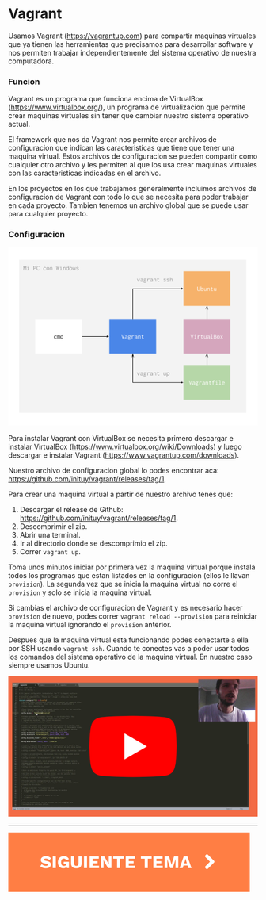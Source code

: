 # Vagrant

Usamos Vagrant (https://vagrantup.com) para compartir maquinas virtuales que ya tienen las herramientas que precisamos para desarrollar software y nos permiten trabajar independientemente del sistema operativo de nuestra computadora.

###	Funcion

Vagrant es un programa que funciona encima de VirtualBox (https://www.virtualbox.org/), un programa de virtualizacion que permite crear maquinas virtuales sin tener que cambiar nuestro sistema operativo actual.

El framework que nos da Vagrant nos permite crear archivos de configuracion que indican las caracteristicas que tiene que tener una maquina virtual. Estos archivos de configuracion se pueden compartir como cualquier otro archivo y les permiten al que los usa crear maquinas virtuales con las caracteristicas indicadas en el archivo.

En los proyectos en los que trabajamos generalmente incluimos archivos de configuracion de Vagrant con todo lo que se necesita para poder trabajar en cada proyecto. Tambien tenemos un archivo global que se puede usar para cualquier proyecto.

### Configuracion

![vagrant](./vagrant.png)

Para instalar Vagrant con VirtualBox se necesita primero descargar e instalar VirtualBox (https://www.virtualbox.org/wiki/Downloads) y luego descargar e instalar Vagrant (https://www.vagrantup.com/downloads).

Nuestro archivo de configuracion global lo podes encontrar aca: https://github.com/inituy/vagrant/releases/tag/1.

Para crear una maquina virtual a partir de nuestro archivo tenes que:

1. Descargar el release de Github: https://github.com/inituy/vagrant/releases/tag/1.
2. Descomprimir el zip.
3. Abrir una terminal.
4. Ir al directorio donde se descomprimio el zip.
5. Correr `vagrant up`.

Toma unos minutos iniciar por primera vez la maquina virtual porque instala todos los programas que estan listados en la configuracion (ellos le llavan `provision`). La segunda vez que se inicia la maquina virtual no corre el `provision` y solo se inicia la maquina virtual.

Si cambias el archivo de configuracion de Vagrant y es necesario hacer `provision` de nuevo, podes correr `vagrant reload --provision` para reiniciar la maquina virtual ignorando el `provision` anterior.

Despues que la maquina virtual esta funcionando podes conectarte a ella por SSH usando `vagrant ssh`. Cuando te conectes vas a poder usar todos los comandos del sistema operativo de la maquina virtual. En nuestro caso siempre usamos Ubuntu.

[![Video thumbnail](./video.png)](https://youtube.com/watch?v=Vescsbo3VC0)

<hr />

[![Siguiente](../next.svg)](../git/)
